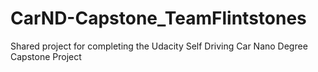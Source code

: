 # CarND-Capstone_TeamFlintstones
Shared project for completing the Udacity Self Driving Car Nano Degree Capstone Project
